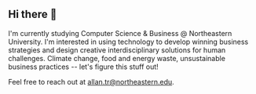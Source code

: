 ## Hi there 👋
I'm currently studying Computer Science & Business @ Northeastern University. I'm interested in using technology to develop winning business strategies and design creative interdisciplinary solutions for human challenges. Climate change, food and energy waste, unsustainable business practices -- let's figure this stuff out!

Feel free to reach out at allan.tr@northeastern.edu.
